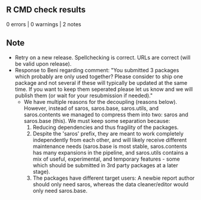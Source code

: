 ## R CMD check results

0 errors | 0 warnings | 2 notes

## Note

- Retry on a new release. Spellchecking is correct. URLs are correct (will be valid upon release). 
- Response to Beni regarding comment: "You submitted 3 packages which probably are only used together? Please consider to ship one package and not several if these will typically be updated at the same time. If you want to keep them seperated please let us know and we will publish them (or wait for your resubmission if needed)."
    - We have multiple reasons for the decoupling (reasons below). However, instead of saros, saros.base, saros.utils, and saros.contents we managed to compress them into two: saros and saros.base (this). We must keep some separation because:
      1) Reducing dependencies and thus fragility of the packages. 
      2) Despite the 'saros' prefix, they are meant to work completely independently from each other, and will likely receive different maintenance needs (saros.base is most stable, saros.contents has many expansions in the pipeline, and saros.utils contains a mix of useful, experimental, and temporary features - some which should be submitted in 3rd party packages at a later stage).
      3) The packages have different target users: A newbie report author should only need saros, whereas the data cleaner/editor would only need saros.base.  
